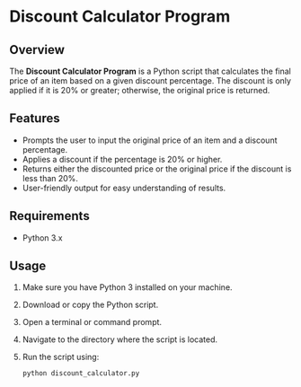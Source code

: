 # Discount Calculator Program

## Overview

The **Discount Calculator Program** is a Python script that calculates the final price of an item based on a given discount percentage. The discount is only applied if it is 20% or greater; otherwise, the original price is returned.

## Features

- Prompts the user to input the original price of an item and a discount percentage.
- Applies a discount if the percentage is 20% or higher.
- Returns either the discounted price or the original price if the discount is less than 20%.
- User-friendly output for easy understanding of results.

## Requirements

- Python 3.x

## Usage

1. Make sure you have Python 3 installed on your machine.
2. Download or copy the Python script.
3. Open a terminal or command prompt.
4. Navigate to the directory where the script is located.
5. Run the script using:

   ```bash
   python discount_calculator.py
